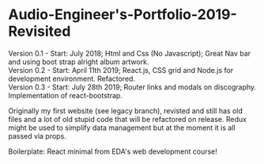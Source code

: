 # Audio-Engineer's-Portfolio-2019-Revisited

Version 0.1 - Start: July 2018; Html and Css (No Javascript); Great Nav bar and using boot strap alright album artwork.\
Version 0.2 - Start: April 11th 2019; React.js, CSS grid and Node.js for development environment. Refactored.\
Version 0.3 - Start: July 28th 2019; Router links and modals on discography. Implementation of react-bootstrap.

Originally my first website (see legacy branch), revisted and still has old files and a lot of old stupid code that will be refactored on release.
Redux might be used to simplify data management but at the moment it is all passed via props.

Boilerplate: React minimal from EDA's web development course!
